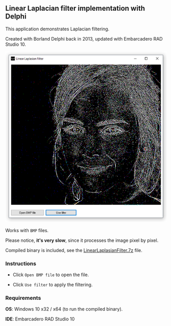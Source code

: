 ## Linear Laplacian filter implementation with Delphi

This application demonstrates Laplacian filtering.

Created with Borland Delphi back in 2013, updated with Embarcadero RAD Studio 10.

![Application](application.png)

Works with `BMP` files.

Please notice, **it's very slow**, since it processes the image pixel by pixel.

Compiled binary is included, see the [LinearLaplasianFilter.7z](LinearLaplasianFilter.7z) file.

### Instructions

- Click `Open BMP file` to open the file.

- Click `Use filter` to apply the filtering.

### Requirements

**OS**: Windows 10 x32 / x64 (to run the compiled binary).

**IDE**: Embarcadero RAD Studio 10

